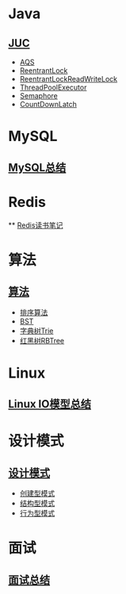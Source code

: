 # Java
## [JUC](/juc/README.md)
* [AQS](https://github.com/yu307949240/JavaStudy/blob/master/juc/README.md#一aqs数据结构以及相关概念)
* [ReentrantLock](https://github.com/yu307949240/JavaStudy/blob/master/juc/README.md#11-reentrantlock)
* [ReentrantLockReadWriteLock](https://github.com/yu307949240/JavaStudy/blob/master/juc/README.md#12-reentrantreadwritelock)
* [ThreadPoolExecutor](https://github.com/yu307949240/JavaStudy/blob/master/juc/README.md#13-threadpoolexecutor)
* [Semaphore](https://github.com/yu307949240/JavaStudy/blob/master/juc/README.md#21-semaphore)
* [CountDownLatch](https://github.com/yu307949240/JavaStudy/blob/master/juc/README.md#22-countdownlatch)
# MySQL
## [MySQL总结](https://github.com/yu307949240/JavaStudy/blob/master/JavaFundation/notes/MySQL%E6%80%BB%E7%BB%93.md)
# Redis
** [Redis读书笔记](https://github.com/yu307949240/JavaStudy/blob/master/JavaFundation/notes/%E3%80%8ARedis%E5%BC%80%E5%8F%91%E4%B8%8E%E8%BF%90%E7%BB%B4%E3%80%8B%E8%AF%BB%E4%B9%A6%E7%AC%94%E8%AE%B0.md)
# 算法
## [算法](/DataStruct/README.md)
* [排序算法](https://github.com/yu307949240/JavaStudy/blob/master/DataStruct/README.md#%E4%B8%80%E6%8E%92%E5%BA%8F)
* [BST](https://github.com/yu307949240/JavaStudy/blob/master/DataStruct/README.md#%E4%BA%8Cbst)
* [字典树Trie](https://github.com/yu307949240/JavaStudy/blob/master/DataStruct/README.md#%E4%B8%89%E5%85%B6%E4%BB%96%E4%BA%8C%E5%8F%89%E6%A0%91)
* [红黑树RBTree](https://github.com/yu307949240/JavaStudy/blob/master/DataStruct/README.md#2%E7%BA%A2%E9%BB%91%E6%A0%91rbtree)
# Linux
## [Linux IO模型总结](https://github.com/yu307949240/JavaStudy/blob/master/JavaFundation/notes/Linux%20IO%E6%A8%A1%E5%9E%8B.md)
# 设计模式
## [设计模式](/DesignPattern/README.md)
* [创建型模式](https://github.com/yu307949240/JavaStudy/blob/master/DesignPattern/README.md#%E4%B8%80%E5%88%9B%E5%BB%BA%E5%9E%8B%E8%AE%BE%E8%AE%A1%E6%A8%A1%E5%BC%8F)
* [结构型模式](https://github.com/yu307949240/JavaStudy/blob/master/DesignPattern/README.md#%E4%BA%8C%E7%BB%93%E6%9E%84%E5%9E%8B%E8%AE%BE%E8%AE%A1%E6%A8%A1%E5%BC%8F)
* [行为型模式]()
# 面试
## [面试总结](https://github.com/yu307949240/JavaStudy/blob/master/JavaFundation/notes/%E9%9D%A2%E8%AF%95%E6%80%BB%E7%BB%93.md)

